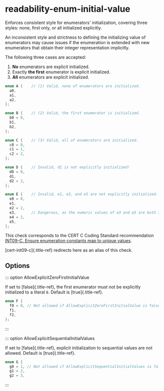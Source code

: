 # readability-enum-initial-value

Enforces consistent style for enumerators\' initialization, covering
three styles: none, first only, or all initialized explicitly.

An inconsistent style and strictness to defining the initializing value
of enumerators may cause issues if the enumeration is extended with new
enumerators that obtain their integer representation implicitly.

The following three cases are accepted:

1.  **No** enumerators are explicit initialized.
2.  Exactly **the first** enumerator is explicit initialized.
3.  **All** enumerators are explicit initialized.

```c++
enum A {    // (1) Valid, none of enumerators are initialized.
  a0,
  a1,
  a2,
};

enum B {    // (2) Valid, the first enumerator is initialized.
  b0 = 0,
  b1,
  b2,
};

enum C {    // (3) Valid, all of enumerators are initialized.
  c0 = 0,
  c1 = 1,
  c2 = 2,
};

enum D {    // Invalid, d1 is not explicitly initialized!
  d0 = 0,
  d1,
  d2 = 2,
};

enum E {    // Invalid, e1, e3, and e5 are not explicitly initialized.
  e0 = 0,
  e1,
  e2 = 2,
  e3,       // Dangerous, as the numeric values of e3 and e5 are both 3, and this is not explicitly visible in the code!
  e4 = 2,
  e5,
};
```

This check corresponds to the CERT C Coding Standard recommendation
[INT09-C. Ensure enumeration constants map to unique
values](https://wiki.sei.cmu.edu/confluence/display/c/INT09-C.+Ensure+enumeration+constants+map+to+unique+values).

[cert-int09-c]{.title-ref} redirects here as an alias of this check.

## Options

::: option
AllowExplicitZeroFirstInitialValue

If set to [false]{.title-ref}, the first enumerator must not be
explicitly initialized to a literal `0`. Default is [true]{.title-ref}.

```c++
enum F {
  f0 = 0, // Not allowed if AllowExplicitZeroFirstInitialValue is false.
  f1,
  f2,
};
```

:::

::: option
AllowExplicitSequentialInitialValues

If set to [false]{.title-ref}, explicit initialization to sequential
values are not allowed. Default is [true]{.title-ref}.

```c++
enum G {
  g0 = 1, // Not allowed if AllowExplicitSequentialInitialValues is false.
  g1 = 2,
  g2 = 3,
```

:::
